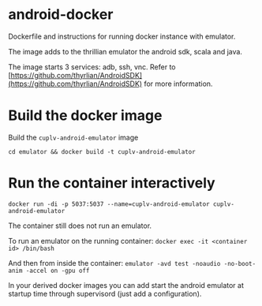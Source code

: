# android-docker
Dockerfile and instructions for running docker instance with emulator.

The image adds to the thrillian emulator the android sdk, scala and java.

The image starts 3 services: adb, ssh, vnc. Refer to [https://github.com/thyrlian/AndroidSDK](https://github.com/thyrlian/AndroidSDK) for more information.


# Build the docker image

Build the `cuplv-android-emulator` image

```cd emulator && docker build -t cuplv-android-emulator```


# Run the container interactively

```docker run -di -p 5037:5037 --name=cuplv-android-emulator cuplv-android-emulator```

The container still does not run an emulator.

To run an emulator on the running container:
`docker exec -it <container id> /bin/bash`

And then from inside the container:
`emulator -avd test -noaudio -no-boot-anim -accel on -gpu off`

In your derived docker images you can add start the android emulator at startup time through supervisord (just add a configuration).

